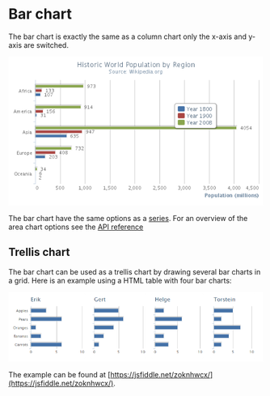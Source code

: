 Bar chart
=========

The bar chart is exactly the same as a column chart only the x-axis and y-axis are switched.

![bar.png](bar.png)

The bar chart have the same options as a [series](https://highcharts.com/docs/chart-concepts/series). For an overview of the area chart options see the [API reference](https://api.highcharts.com/highcharts/plotOptions.bar)

Trellis chart
-------------

The bar chart can be used as a trellis chart by drawing several bar charts in a grid. Here is an example using a HTML table with four bar charts:

![trellis.png](trellis.png)

The example can be found at [https://jsfiddle.net/zoknhwcx/](https://jsfiddle.net/zoknhwcx/).
